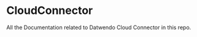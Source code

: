 CloudConnector
==============

All the Documentation related to Datwendo Cloud Connector in this repo.
